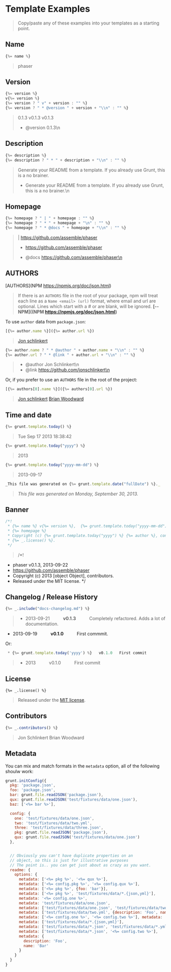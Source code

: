 # Template Examples

> Copy/paste any of these examples into your templates as a starting point.


## Name

```js
{%= name %}
```
> phaser


## Version

```js
{%= version %}
v{%= version %}
{%= version ? " v" + version : "" %}
{%= version ? " * @version " + version + "\\n" : "" %}
```
> 0.1.3
> v0.1.3
> v0.1.3
> * @version 0.1.3\n

## Description

```js
{%= description %}
{%= description ? " * " + description + "\\n" : "" %}
```
> Generate your README from a template. If you already use Grunt, this is a no brainer.
> * Generate your README from a template. If you already use Grunt, this is a no brainer.\n



## Homepage

```js
{%= homepage ? " | " + homepage : "" %}
{%= homepage ? " * " + homepage + "\n" : "" %}
{%= homepage ? " * @docs " + homepage + "\\n" : "" %}
```
>  | https://github.com/assemble/phaser
> * https://github.com/assemble/phaser
>
>  * @docs https://github.com/assemble/phaser\n



## AUTHORS

[AUTHORS](NPM https://npmjs.org/doc/json.html)

> If there is an `AUTHORS` file in the root of your package, npm will treat each line as a `Name <email> (url)` format, where email and url are optional. Lines which start with a # or are blank, will be ignored. **[-- NPM]((NPM https://npmjs.org/doc/json.html)**

To use `author` data from `package.json`:

```js
[{%= author.name %}]({%= author.url %})
```
> [Jon schlinkert](http://github.com/jonschlinkert)

```js
{%= author.name ? " * @author " + author.name + "\\n" : "" %}
{%= author.url ? " * @link " + author.url + "\\n" : "" %}
```
>  * @author Jon Schlinkert\n
>  * @link https://github.com/jonschlinkert\n

Or, if you prefer to use an `AUTHORS` file in the root of the project:

```js
[{%= authors[0].name %}]({%= authors[0].url %})
```
> [Jon schlinkert](http://github.com/jonschlinkert)
> [Brian Woodward](http://github.com/doowb)


## Time and date

```js
{%= grunt.template.today() %}
```
> Tue Sep 17 2013 18:38:42

```js
{%= grunt.template.today("yyyy") %}
```
> 2013

```js
{%= grunt.template.today("yyyy-mm-dd") %}
```
> 2013-09-17

```js
_This file was generated on {%= grunt.template.date("fullDate") %}._
```
> _This file was generated on Monday, September 30, 2013._


## Banner

```js
/*!
 * {%= name %} v{%= version %},  {%= grunt.template.today("yyyy-mm-dd") %}
 * {%= homepage %}
 * Copyright (c) {%= grunt.template.today("yyyy") %} {%= author %}, contributors.
 * {%= _.license() %}.
 */
```

> /*!
 * phaser v0.1.3,  2013-09-22
 * https://github.com/assemble/phaser
 * Copyright (c) 2013 [object Object], contributors.
 * Released under the MIT license.
 */

## Changelog / Release History

```js
{%= _.include("docs-changelog.md") %}
```

> * 2013-09-21   **v0.1.3**   Completely refactored. Adds a lot of documentation.
 * 2013-09-19   **v0.1.0**   First commmit.


Or:

```js
 * {%= grunt.template.today('yyyy') %}   v0.1.0   First commit
```
> * 2013   v0.1.0   First commit



## License

```
{%= _.license() %}
```
> Released under the [MIT license](./LICENSE-MIT).



## Contributors

```js
{%= _.contributors() %}
```
> Jon Schlinkert
> Brian Woodward


## Metadata

You can mix and match formats in the `metadata` option, all of the following shoulw work:

```js
grunt.initConfig({
  pkg: 'package.json',
  foo: 'package.json',
  bar: grunt.file.readJSON('package.json'),
  qux: grunt.file.readJSON('test/fixtures/data/one.json'),
  baz: ['<%= bar %>'],

  config: {
    one: 'test/fixtures/data/one.json',
    two: 'test/fixtures/data/two.yml',
    three: 'test/fixtures/data/three.json',
    pkg: grunt.file.readJSON('package.json'),
    qux: grunt.file.readJSON('test/fixtures/data/one.json')
  },


  // Obviously you can't have duplicate properties on an
  // object, so this is just for illustrative purposes
  // The point is.. you can get just about as crazy as you want.
  readme: {
    options: {
      metadata: ['<%= pkg %>', '<%= qux %>'],
      metadata: ['<%= config.pkg %>', '<%= config.qux %>'],
      metadata: ['<%= pkg %>', {foo: 'bar'}],
      metadata: ['<%= pkg %>', 'test/fixtures/data/*.{json,yml}'],
      metadata: '<%= config.one %>',
      metadata: 'test/fixtures/data/one.json',
      metadata: ['test/fixtures/data/one.json', 'test/fixtures/data/two.yml'],
      metadata: ['test/fixtures/data/two.yml', {description: 'Foo', name: 'Bar'}, '<%= pkg %>', 'test/fixtures/data/*.json', {alpha: 1, beta: 2 }, {kappa: 3, gamma: 4 }, {zed: {orange: 5, apple: 6 } }, '<%= config.one %>', {name: 'New'}, {quux: '<%= qux %>'}, ['one', {pkg: '<%= config.pkg %>'}, 'three'], {arr: ['one', 'two', 'three']}],
      metadata: ['<%= config.one %>', '<%= config.two %>'], metadata: 'test/fixtures/data/*.{json,yml}',
      metadata: ['test/fixtures/data/*.{json,yml}'],
      metadata: ['test/fixtures/data/*.json', 'test/fixtures/data/*.yml'],
      metadata: ['test/fixtures/data/*.json', '<%= config.two %>'],
      metadata: {
        description: 'Foo',
        name: 'Bar'
      }
    }
  }
}
```